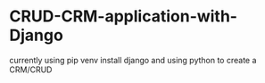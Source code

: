 # CRUD-CRM-application-with-Django

currently using pip venv install django and using python to create a CRM/CRUD 
